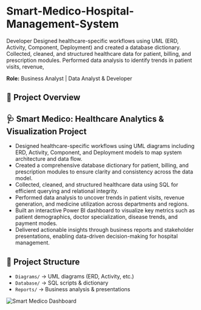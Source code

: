 # Smart-Medico-Hospital-Management-System
Developer Designed healthcare-specific workflows using UML (ERD, Activity, Component, Deployment) and created a database dictionary. Collected, cleaned, and structured healthcare data for patient, billing, and prescription modules. Performed data analysis to identify trends in patient visits, revenue, 

**Role:** Business Analyst | Data Analyst & Developer  

## 📌 Project Overview  
## 🩺 Smart Medico: Healthcare Analytics & Visualization Project

- Designed healthcare-specific workflows using UML diagrams including ERD, Activity, Component, and Deployment models to map system architecture and data flow.
- Created a comprehensive database dictionary for patient, billing, and prescription modules to ensure clarity and consistency across the data model.
- Collected, cleaned, and structured healthcare data using SQL for efficient querying and relational integrity.
- Performed data analysis to uncover trends in patient visits, revenue generation, and medicine utilization across departments and regions.
- Built an interactive Power BI dashboard to visualize key metrics such as patient demographics, doctor specialization, disease trends, and payment modes.
- Delivered actionable insights through business reports and stakeholder presentations, enabling data-driven decision-making for hospital management.

## 📂 Project Structure  
- `Diagrams/` → UML diagrams (ERD, Activity, etc.)  
- `Database/` → SQL scripts & dictionary  
- `Reports/` → Business analysis & presentations

![Smart Medico Dashboard](https://drive.google.com/uc?export=view&id=14UnwmykWc8a_hQH966Tqvktm2cjuAHe0)

